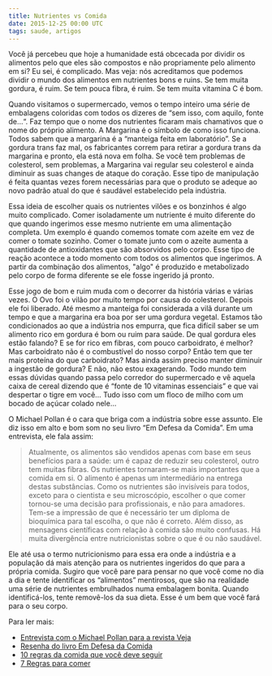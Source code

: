 ```yaml
---
title: Nutrientes vs Comida
date: 2015-12-25 00:00 UTC
tags: saude, artigos
---
```


Você já percebeu que hoje a humanidade está obcecada por dividir os alimentos pelo que eles são compostos e não propriamente pelo alimento em si? Eu sei, é complicado. Mas veja: nós acreditamos que podemos dividir o mundo dos alimentos em nutrientes bons e ruins. Se tem muita gordura, é ruim. Se tem pouca fibra, é ruim. Se tem muita vitamina C é bom.

Quando visitamos o supermercado, vemos o tempo inteiro uma série de embalagens coloridas com todos os dizeres de “sem isso, com aquilo, fonte de…“. Faz tempo que o nome dos nutrientes ficaram mais chamativos que o nome do próprio alimento. A Margarina é o símbolo de como isso funciona. Todos sabem que a margarina é a “manteiga feita em laboratório”. Se a gordura trans faz mal, os fabricantes correm para retirar a gordura trans da margarina e pronto, ela está nova em folha. Se você tem problemas de colesterol, sem problemas, a Margarina vai regular seu colesterol e ainda diminuir as suas changes de ataque do coração. Esse tipo de manipulação é feita quantas vezes forem necessárias para que o produto se adeque ao novo padrão atual do que é saudável estabelecido pela indústria.

Essa ideia de escolher quais os nutrientes vilões e os bonzinhos é algo muito complicado. Comer isoladamente um nutriente é muito diferente do que quando ingerimos esse mesmo nutriente em uma alimentação completa. Um exemplo é quando comemos tomate com azeite em vez de comer o tomate sozinho. Comer o tomate junto com o azeite aumenta a quantidade de antioxidantes que são absorvidos pelo corpo. Esse tipo de reação acontece a todo momento com todos os alimentos que ingerimos. A partir da combinação dos alimentos, "algo" é produzido e metabolizado pelo corpo de forma diferente se ele fosse ingerido já pronto.

Esse jogo de bom e ruim muda com o decorrer da história várias e várias vezes. O Ovo foi o vilão por muito tempo por causa do colesterol. Depois ele foi liberado. Até mesmo a manteiga foi considerada a vilã durante um tempo e que a margarina era boa por ser uma gordura vegetal. Estamos tão condicionados ao que a indústria nos empurra, que fica difícil saber se um alimento rico em gordura é bom ou ruim para saúde. De qual gordura eles estão falando? E se for rico em fibras, com pouco carboidrato, é melhor? Mas carboidrato não é o combustível do nosso corpo? Então tem que ter mais proteína do que carboidrato? Mas ainda assim preciso manter diminuir a ingestão de gordura? E não, não estou exagerando. Todo mundo tem essas dúvidas quando passa pelo corredor do supermercado e vê aquela caixa de cereal dizendo que é “fonte de 10 vitaminas essenciais” e que vai despertar o tigre em você… Tudo isso com um floco de milho com um bocado de açúcar colado nele…

O Michael Pollan é o cara que briga com a indústria sobre esse assunto. Ele diz isso em alto e bom som no seu livro “Em Defesa da Comida”. Em uma entrevista, ele fala assim:

> Atualmente, os alimentos são vendidos apenas com base em seus benefícios para a saúde: um é capaz de reduzir seu colesterol, outro tem muitas fibras. Os nutrientes tornaram-se mais importantes que a comida em si. O alimento é apenas um intermediário na entrega destas substâncias. Como os nutrientes são invisíveis para todos, exceto para o cientista e seu microscópio, escolher o que comer tornou-se uma decisão para profissionais, e não para amadores. Tem-se a impressão de que é necessário ter um diploma de bioquímica para tal escolha, o que não é correto. Além disso, as mensagens científicas com relação à comida são muito confusas. Há muita divergência entre nutricionistas sobre o que é ou não saudável.

Ele até usa o termo nutricionismo para essa era onde a indústria e a população dá mais atenção para os nutrientes ingeridos do que para a própria comida. Sugiro que você pare para pensar no que você come no dia a dia e tente identificar os “alimentos” mentirosos, que são na realidade uma série de nutrientes embrulhados numa embalagem bonita. Quando identificá-los, tente removê-los da sua dieta. Esse é um bem que você fará para o seu corpo.

Para ler mais:
- [Entrevista com o Michael Pollan para a revista Veja](http://veja.abril.com.br/idade/exclusivo/300408/especial_entrevista.html)
- [Resenha do livro Em Defesa da Comida](http://pratofundo.com/2374/resenha-em-defesa-comida-michael-pollan/)
- [10 regras da comida que você deve seguir](http://www.eatingwell.com/food_news_origins/food_news/10_food_rules_you_should_follow)
- [7 Regras para comer](http://www.webmd.com/food-recipes/20090323/7-rules-for-eating)